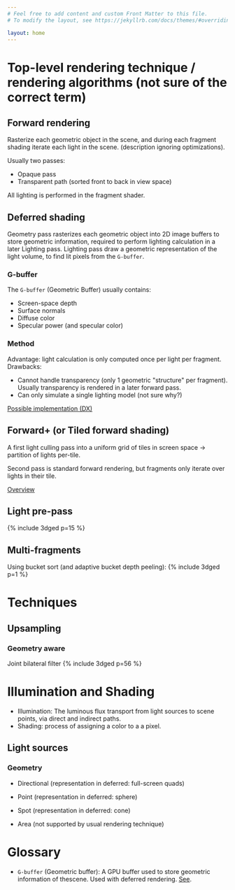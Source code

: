 ```yaml
---
# Feel free to add content and custom Front Matter to this file.
# To modify the layout, see https://jekyllrb.com/docs/themes/#overriding-theme-defaults

layout: home
---
```


# Top-level rendering technique / rendering algorithms (not sure of the correct term)

## Forward rendering
 Rasterize each geometric object in the scene, and during each fragment shading iterate each light in the scene. (description ignoring optimizations).

Usually two passes:
* Opaque pass
* Transparent path (sorted front to back in view space)

All lighting is performed in the fragment shader.

## Deferred shading
Geometry pass rasterizes each geometric object into 2D image buffers to store geometric information, required to perform lighting calculation in a later Lighting pass.
Lighting pass draw a geometric representation of the light volume, to find lit pixels from the `G-buffer`.

### G-buffer

The `G-buffer` (Geometric Buffer) usually contains:
* Screen-space depth
* Surface normals
* Diffuse color
* Specular power (and specular color)

### Method
Advantage: light calculation is only computed once per light per fragment.
Drawbacks:
* Cannot handle transparency (only 1 geometric "structure" per fragment). Usually transparency is rendered in a later forward pass.
* Can only simulate a single lighting model (not sure why?)

[Possible implementation (DX)](https://www.3dgep.com/forward-plus/#Deferred_Shading)


## Forward+ (or Tiled forward shading)

A first light culling pass into a uniform grid of tiles in screen space -> partition of lights per-tile.

Second pass is standard forward rendering, but fragments only iterate over lights in their tile.

[Overview](https://www.3dgep.com/forward-plus/#Forward)

## Light pre-pass
{% include 3dged p=15 %}

## Multi-fragments
Using bucket sort (and adaptive bucket depth peeling): {% include 3dged p=1 %}

# Techniques

## Upsampling

### Geometry aware
Joint bilateral filter {% include 3dged p=56 %}

# Illumination and Shading

* Illumination: The luminous flux transport from light sources to scene points, via direct and indirect paths.
* Shading: process of assigning a color to a a pixel.

## Light sources

### Geometry
* Directional (representation in deferred: full-screen quads)
* Point (representation in deferred: sphere)
* Spot (representation in deferred: cone)

* Area (not supported by usual rendering technique)

# Glossary

* `G-buffer` (Geometric buffer): A GPU buffer used to store geometric information of thescene. Used with deferred rendering. [See](#g-buffer).

